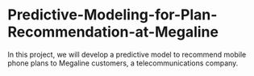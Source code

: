 # Predictive-Modeling-for-Plan-Recommendation-at-Megaline
In this project, we will develop a predictive model to recommend mobile phone plans to Megaline customers, a telecommunications company.
